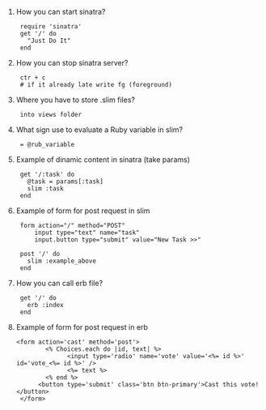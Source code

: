 1. How you can start sinatra?
        
        require 'sinatra' 
        get '/' do 
          "Just Do It" 
        end
2. How you can stop sinatra server?
        
        ctr + c
        # if it already late write fg (foreground)
3. Where you have to store .slim files?
        
        into views folder 
4. What sign use to evaluate a Ruby variable in slim?

        = @rub_variable
5. Example of dinamic content in sinatra (take params)
        
        get '/:task' do
          @task = params[:task]
          slim :task
        end
6. Example of form for post request in slim 
        
        form action="/" method="POST"
            input type="text" name="task"
            input.button type="submit" value="New Task >>"
        
        post '/' do
          slim :example_above
        end
7. How you can call erb file?
        
        get '/' do
          erb :index
        end
8.  Example of form for post request in erb
        
        <form action='cast' method='post'>
                <% Choices.each do |id, text| %>
                      <input type='radio' name='vote' value='<%= id %>' id='vote_<%= id %>' />
                      <%= text %>
                <% end %>
              <button type='submit' class='btn btn-primary'>Cast this vote!</button>
         </form>
